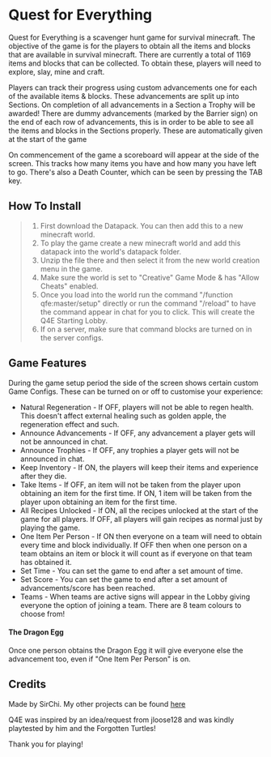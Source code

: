 
# Quest for Everything

Quest for Everything is a scavenger hunt game for survival minecraft. The objective of the game is for the players to obtain all the items and blocks that are available in survival minecraft. There are currently a total of 1169 items and blocks that can be collected. To obtain these, players will need to explore, slay, mine and craft.

Players can track their progress using custom advancements one for each of the available items & blocks. These advancements are split up into Sections. On completion of all advancements in a Section a Trophy will be awarded!
There are dummy advancements (marked by the Barrier sign) on the end of each row of advancements, this is in order to be able to see all the items and blocks in the Sections properly. These are automatically given at the start of the game

On commencement of the game a scoreboard will appear at the side of the screen. This tracks how many items you have and how many you have left to go. There's also a Death Counter, which can be seen by pressing the TAB key.

## How To Install

> 1) First download the Datapack. You can then add this to a new minecraft world.
> 2) To play the game create a new minecraft world and add this datapack into the world's datapack folder.
> 3) Unzip the file there and then select it from the new world creation menu in the game.
> 4) Make sure the world is set to "Creative" Game Mode & has "Allow Cheats" enabled.
> 5) Once you load into the world run the command "/function qfe:master/setup" directly or run the command "/reload" to have the command appear in chat for you to click. This will create the Q4E Starting Lobby.
> 6) If on a server, make sure that command blocks are turned on in the server configs.

## Game Features

During the game setup period the side of the screen shows certain custom Game Configs. These can be turned on or off to customise your experience:

- Natural Regeneration - If OFF, players will not be able to regen health. This doesn't affect external healing such as golden apple, the regeneration effect and such.
- Announce Advancements - If OFF, any advancement a player gets will not be announced in chat.
- Announce Trophies - If OFF, any trophies a player gets will not be announced in chat.
- Keep Inventory - If ON, the players will keep their items and experience after they die.
- Take Items - If OFF, an item will not be taken from the player upon obtaining an item for the first time. If ON, 1 item will be taken from the player upon obtaining an item for the first time.
- All Recipes Unlocked - If ON, all the recipes unlocked at the start of the game for all players. If OFF, all players will gain recipes as normal just by playing the game.
- One Item Per Person - If ON then everyone on a team will need to obtain every time and block individually. If OFF then when one person on a team obtains an item or block it will count as if everyone on that team has obtained it.
- Set Time - You can set the game to end after a set amount of time.
- Set Score - You can set the game to end after a set amount of advancements/score has been reached.
- Teams - When teams are active signs will appear in the Lobby giving everyone the option of joining a team. There are 8 team colours to choose from!

#### The Dragon Egg

Once one person obtains the Dragon Egg it will give everyone else the advancement too, even if "One Item Per Person" is on.


## Credits

Made by SirChi. My other projects can be found [here](https://www.curseforge.com/members/sirchi/projects)

Q4E was inspired by an idea/request from jloose128 and was kindly playtested by him and the Forgotten Turtles!

Thank you for playing!
